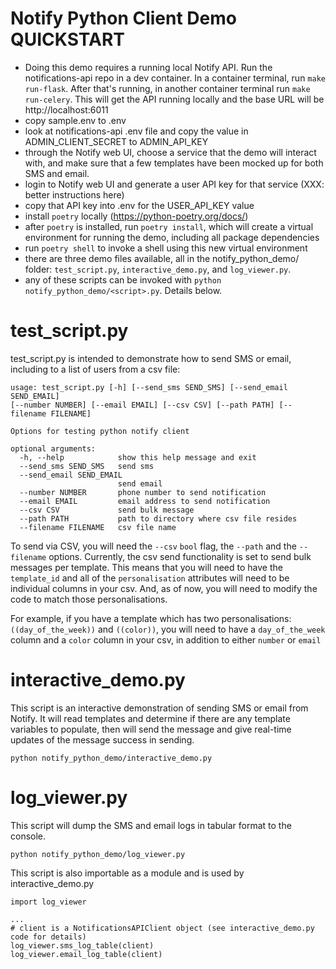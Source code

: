 # Notify Python Client Demo QUICKSTART

* Doing this demo requires a running local Notify API. Run the notifications-api repo in a dev container. In a container terminal, run `make run-flask`. After that's running, in another container terminal run `make run-celery`. This will get the API running locally and the base URL will be http://localhost:6011
* copy sample.env to .env
* look at notifications-api .env file and copy the value in ADMIN_CLIENT_SECRET to ADMIN_API_KEY
* through the Notify web UI, choose a service that the demo will interact with, and make sure that a few templates have been mocked up for both SMS and email.
* login to Notify web UI and generate a user API key for that service (XXX: better instructions here)
* copy that API key into .env for the USER_API_KEY value
* install `poetry` locally (https://python-poetry.org/docs/)
* after `poetry` is installed, run `poetry install`, which will create a virtual environment for running the demo, including all package dependencies
* run `poetry shell` to invoke a shell using this new virtual environment
* there are three demo files available, all in the notify_python_demo/ folder: `test_script.py`, `interactive_demo.py`, and `log_viewer.py`.
* any of these scripts can be invoked with `python notify_python_demo/<script>.py`. Details below.

# test_script.py

test_script.py is intended to demonstrate how to send SMS or email, including to a list of users from a csv file:

```
usage: test_script.py [-h] [--send_sms SEND_SMS] [--send_email SEND_EMAIL]
[--number NUMBER] [--email EMAIL] [--csv CSV] [--path PATH] [--filename FILENAME]

Options for testing python notify client

optional arguments:
  -h, --help            show this help message and exit
  --send_sms SEND_SMS   send sms
  --send_email SEND_EMAIL
                        send email
  --number NUMBER       phone number to send notification
  --email EMAIL         email address to send notification
  --csv CSV             send bulk message
  --path PATH           path to directory where csv file resides
  --filename FILENAME   csv file name
  ```

To send via CSV, you will need the `--csv` `bool` flag, the `--path` and the `--filename` options.
Currently, the csv send functionality is set to send bulk messages per template. This means that you will
need to have the `template_id` and all of the `personalisation` attributes will need to be individual columns in your csv. And, as of now, you will need to modify the code to match those personalisations.

For example, if you have a template which has two personalisations: `((day_of_the_week))` and `((color))`,
you will need to have a `day_of_the_week` column and a `color` column in your csv, in addition to either `number` or `email`

# interactive_demo.py

This script is an interactive demonstration of sending SMS or email from Notify. It will read templates and determine if there are any template variables to populate, then will send the message and give real-time updates of the message success in sending.

`python notify_python_demo/interactive_demo.py`

# log_viewer.py

This script will dump the SMS and email logs in tabular format to the console.

`python notify_python_demo/log_viewer.py`

This script is also importable as a module and is used by interactive_demo.py
```
import log_viewer

...
# client is a NotificationsAPIClient object (see interactive_demo.py code for details)
log_viewer.sms_log_table(client)
log_viewer.email_log_table(client)

```